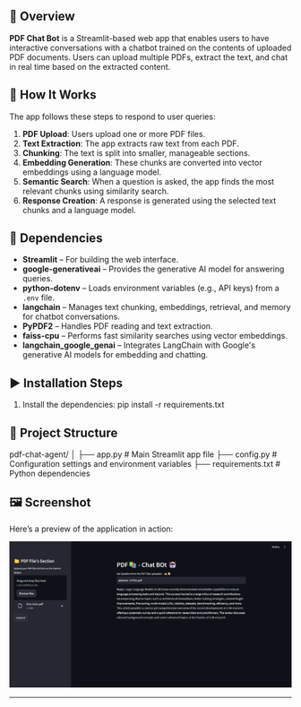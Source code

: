 ## 📝 Overview
**PDF Chat Bot** is a Streamlit-based web app that enables users to have interactive conversations with a chatbot trained on the contents of uploaded PDF documents. Users can upload multiple PDFs, extract the text, and chat in real time based on the extracted content.

## 🎯 How It Works

The app follows these steps to respond to user queries:

1. **PDF Upload**: Users upload one or more PDF files.
2. **Text Extraction**: The app extracts raw text from each PDF.
3. **Chunking**: The text is split into smaller, manageable sections.
4. **Embedding Generation**: These chunks are converted into vector embeddings using a language model.
5. **Semantic Search**: When a question is asked, the app finds the most relevant chunks using similarity search.
6. **Response Creation**: A response is generated using the selected text chunks and a language model.

## 🌟 Dependencies

- **Streamlit** – For building the web interface.
- **google-generativeai** – Provides the generative AI model for answering queries.
- **python-dotenv** – Loads environment variables (e.g., API keys) from a `.env` file.
- **langchain** – Manages text chunking, embeddings, retrieval, and memory for chatbot conversations.
- **PyPDF2** – Handles PDF reading and text extraction.
- **faiss-cpu** – Performs fast similarity searches using vector embeddings.
- **langchain_google_genai** – Integrates LangChain with Google's generative AI models for embedding and chatting.

## ▶️ Installation Steps

1. Install the dependencies:
   pip install -r requirements.txt

## 📁 Project Structure

pdf-chat-agent/
│
├── app.py # Main Streamlit app file
├── config.py # Configuration settings and environment variables
├── requirements.txt # Python dependencies

## 🖼️ Screenshot

Here’s a preview of the application in action:

![PDF Chat Bot Screenshot](chatbot_demo.png)

---

